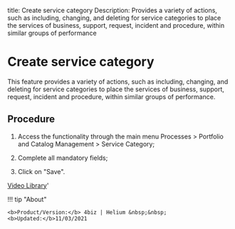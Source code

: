 title: Create service category
Description: Provides a variety of actions, such as including, changing, and deleting for service categories to place the services of business, support, request, incident and procedure, within similar groups of performance
# Create service category

This feature provides a variety of actions, such as including, changing, and deleting for service categories to place the services of business, support, request, incident and procedure, within similar groups of performance.

Procedure
-------------

1.  Access the functionality through the main menu Processes \> Portfolio and
    Catalog Management \> Service Category;

2.  Complete all mandatory fields;

3.  Click on "Save".


<i class='fa fa-youtube-play  fa-2x' style='color:#97ce17;vertical-align: middle;'> </i> [Video Library](https://www.youtube.com/playlist?list=PLB5qK2uzf2RPsG8HdkE7qEHB39yEI_T8y)'

!!! tip "About"

    <b>Product/Version:</b> 4biz | Helium &nbsp;&nbsp;
    <b>Updated:</b>11/03/2021
